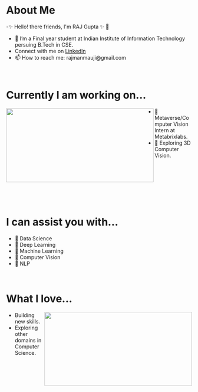  <h1> About Me</h1>
 <p title=About Me>
-✨ Hello! there friends, I'm RAJ Gupta ✨ 👋 
<!-- <img align="right" width="400" height="200" src="https://media.giphy.com/media/sGsOdL0YWYK0xSvARV/giphy.gif">      -->
 
<ul>
<li>🔭 I’m  a Final year student at Indian Institute of Information Technology persuing B.Tech in CSE. </li>
<li>Connect with me on <a href="https://www.linkedin.com/in/raj-gupta-8a2a95194">LinkedIn </a></li>
<li> 📫 How to reach me: rajmanmauji@gmail.com </li>
 </ul> </p> 
 
 <br>
 
 <h1> Currently I am working on...</h1>
        <p title= What i love?>
 <img align="left" width="400" height="200" src="https://media.giphy.com/media/l4pTsNgkamxfk2ZLq/giphy.gif">
<!--   <img align="left" height="200" width="300" src="https://media.giphy.com/media/Uv0VUrAT6FtMQ/giphy.gif" > -->
 <ul>
<li>  🌱  Metaverse/Computer Vision Intern at Metabrixlabs. </li>  
<li>  🌱  Exploring 3D Computer Vision. </li> 

 </ul>
 </p>
 
  <br> <br> 
 <br>  <br> <br> 
 <br>
 
   <h1> I can assist you with...</h1>
  <p title=I can assist you with...>
<!--  <img align="right" width="300" height="150" src="https://media.giphy.com/media/l4pTsNgkamxfk2ZLq/giphy.gif"> -->
 <ul>
 <li>  💬 Data Science </li>
  <li>  💬 Deep Learning </li>
<!--   <li>  💬Data Analytics </li> -->
 <li> 💬 Machine Learning </li>
   <li> 💬 Computer Vision </li>
  <li> 💬 NLP </li>
  </ul>
</p>


<br> 
  <h1> What I love...</h1>
  <p title=What I love ? >
  <ul>
 <img align="right" width="400" height="200" src="https://media.giphy.com/media/JVaKSg8soxqUg/giphy.gif" >
 
  <li> Building new skills. </li>
<li> Exploring other domains in Computer Science. </li>
 
</ul>
</p>
<br>  <br>  


